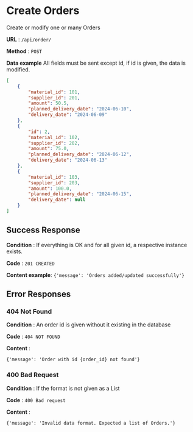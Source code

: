 # Create Orders

Create or modify one or many Orders

**URL** : `/api/order/`

**Method** : `POST`

**Data example** All fields must be sent except id, if id is given, the data is modified.

```json
[
    {
        "material_id": 101,
        "supplier_id": 201,
        "amount": 50.5,
        "planned_delivery_date": "2024-06-10",
        "delivery_date": "2024-06-09"
    },
    {
        "id": 2,
        "material_id": 102,
        "supplier_id": 202,
        "amount": 75.0,
        "planned_delivery_date": "2024-06-12",
        "delivery_date": "2024-06-13"
    },
    {
        "material_id": 103,
        "supplier_id": 203,
        "amount": 100.0,
        "planned_delivery_date": "2024-06-15",
        "delivery_date": null
    }
]
```

## Success Response

**Condition** : If everything is OK and for all given id, a respective instance exists.

**Code** : `201 CREATED`

**Content example**: `{'message': 'Orders added/updated successfully'}`

## Error Responses

### 404 Not Found

**Condition** : An order id is given without it existing in the database

**Code** : `404 NOT FOUND`

**Content** : 

`{'message': 'Order with id {order_id} not found'}`

### 400 Bad Request

**Condition** : If the format is not given as a List

**Code** : `400 Bad request`

**Content** : 

`{'message': 'Invalid data format. Expected a list of Orders.'}`

